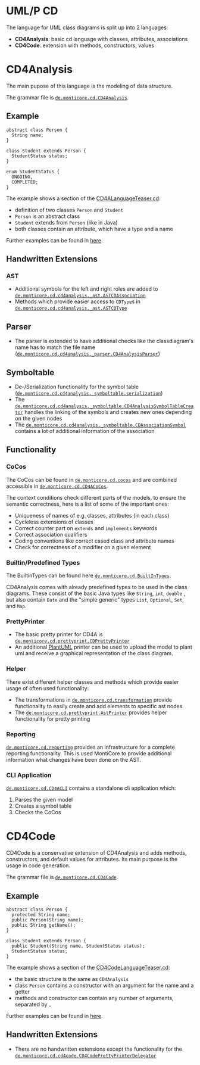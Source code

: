 <!-- (c) https://github.com/MontiCore/monticore -->
# UML/P CD
The language for UML class diagrams is split up into 2 languages:
- **CD4Analysis**: basic cd language with classes, attributes, associations 
- **CD4Code**: extension with methods, constructors, values

# CD4Analysis
The main pupose of this language is the modeling of data structure.

The grammar file is [`de.monticore.cd.CD4Analysis`][CD4AGrammar].

## Example
```
abstract class Person {
  String name;
}

class Student extends Person {
  StudentStatus status;
}

enum StudentStatus {
  ONGOING,
  COMPLETED;
}
```

The example shows a section of the [CD4ALanguageTeaser.cd][LanguageTeaser]:
- definition of two classes `Person` and `Student`
- `Person` is an abstract class
- `Student` extends from `Person` (like in Java)
- both classes contain an attribute, which have a type and a name

Further examples can be found in [here][ExampleModels].

## Handwritten Extensions
### AST
- Additional symbols for the left and right roles are added to
 [`de.monticore.cd.cd4analysis._ast.ASTCDAssociation`][ASTCDAssociation]
- Methods which provide easier access to `CDType`s in 
 [`de.monticore.cd.cd4analysis._ast.ASTCDType`][ASTCDType]
## Parser
- The parser is extended to have additional checks like the classdiagram's name
 has to match the file name
 ([`de.monticore.cd.cd4analysis._parser.CD4AnalysisParser`][CD4AParser])
## Symboltable
- De-/Serialization functionality for the symbol table 
([`de.monticore.cd.cd4analysis._symboltable.serialization`][serialization])
- The [`de.monticore.cd.cd4analysis._symboltable.CD4AnalysisSymbolTableCreator`][CD4ASTC]
 handles the linking of the symbols and creates new ones depending on the given nodes
- The [`de.monticore.cd.cd4analysis._symboltable.CDAssociationSymbol`][CDAssocSymbol]
 contains a lot of additional information of the association

## Functionality
### CoCos
The CoCos can be found in 
 [`de.monticore.cd.cocos`][cocos] and are combined accessible in
 [`de.monticore.cd.CD4ACoCos`][CD4ACoCos].

The context conditions check different parts of the models, to ensure the
 semantic correctness, here is a list of some of the important ones:
- Uniqueness of names of e.g. classes, attributes (in each class)
- Cycleless extensions of classes
- Correct counter part on `extends` and `implements` keywords
- Correct association qualifiers
- Coding conventions like correct cased class and attribute names
- Check for correctness of a modifier on a given element

### Builtin/Predefined Types
The BuiltinTypes can be found here
 [`de.monticore.cd.BuiltInTypes`][BuiltInTypes].
 
CD4Analysis comes with already predefined types to be used in the class
 diagrams. These consist of the basic Java types like `String`, `int`, `double`
 , but also contain `Date` and the "simple generic" types `List`, `Optional`,
  `Set`, and `Map`.

### PrettyPrinter
- The basic pretty printer for CD4A is [`de.monticore.cd.prettyprint.CDPrettyPrinter`][PrettyPrinter]
- An additional [PlantUML](https://plantuml.com/en/class-diagram) printer can
 be used to upload the model to plant uml and receive a graphical representation of the class diagram.

### Helper
There exist different helper classes and methods which provide easier usage of
 often used functionality:
- The transformations in 
[`de.monticore.cd.transformation`][transformation] provide functionality to
 easily create and add elements to specific ast nodes
- The 
[`de.monticore.cd.prettyprint.AstPrinter`][ASTPrinter] provides helper
 functionality for pretty printing

### Reporting
[`de.monticore.cd.reporting`][reporting] provides an infrastructure for a
 complete reporting functionality. This is used MontiCore to provide additional
 information what changes have been done on the AST. 
  
### CLI Application
[`de.monticore.cd.CD4ACLI`][CD4ACLI] contains a standalone cli application
 which:
1. Parses the given model
2. Creates a symbol table
3. Checks the CoCos

# CD4Code
CD4Code is a conservative extension of CD4Analysis and adds methods,
 constructors, and default values for attributes. Its main purpose is the usage
 in code generation.

The grammar file is
 [`de.monticore.cd.CD4Code`][CD4CodeGrammar].
 
## Example
```
abstract class Person {
  protected String name;
  public Person(String name);
  public String getName();
}

class Student extends Person {
  public Student(String name, StudentStatus status);
  StudentStatus status;
}
```

The example shows a section of the [CD4CodeLanguageTeaser.cd][CD4CodeLanguageTeaser]:
- the basic structure is the same as `CD4Analysis`
- class `Person` contains a constructor with an argument for the name and a
  getter
- methods and constructor can contain any number of arguments, separated by
  `,`

Further examples can be found in [here][CD4CodeExampleModels].

## Handwritten Extensions
- There are no handwritten extensions except the functionality for the
 [`de.monticore.cd.cd4code.CD4CodePrettyPrinterDelegator`][CD4CodePrinter]

[CD4AGrammar]: https://git.rwth-aachen.de/monticore/cd4analysis/cd4analysis/blob/develop/src/main/grammars/de/monticore/cd/CD4Analysis.mc4
[LanguageTeaser]: https://git.rwth-aachen.de/monticore/cd4analysis/cd4analysis/-/blob/develop/src/test/resources/de/monticore/umlcd4a/parser/CD4ALanguageTeaser.cd
[ExampleModels]: https://git.rwth-aachen.de/monticore/cd4analysis/cd4analysis/-/tree/develop/src/test/resources/de/monticore/umlcd4a
[ASTCDAssociation]: https://git.rwth-aachen.de/monticore/cd4analysis/cd4analysis/blob/develop/src/main/java/de/monticore/cd/cd4analysis/_ast/ASTCDAssociation.java
[ASTCDType]: https://git.rwth-aachen.de/monticore/cd4analysis/cd4analysis/blob/develop/src/main/java/de/monticore/cd/cd4analysis/_ast/ASTCDType.java
[CD4AParser]: https://git.rwth-aachen.de/monticore/cd4analysis/cd4analysis/blob/develop/src/main/java/de/monticore/cd/cd4analysis/_parser/CD4AnalysisParser.java
[serialization]: https://git.rwth-aachen.de/monticore/cd4analysis/cd4analysis/-/tree/develop/src/main/java/de/monticore/cd/cd4analysis/_symboltable/serialization
[CD4ASTC]: https://git.rwth-aachen.de/monticore/cd4analysis/cd4analysis/blob/develop/src/main/java/de/monticore/cd/cd4analysis/_symboltable/CD4AnalysisSymbolTableCreator.java
[CDAssocSymbol]: https://git.rwth-aachen.de/monticore/cd4analysis/cd4analysis/blob/develop/src/main/java/de/monticore/cd/cd4analysis/_symboltable/CDAssociationSymbol.java
[cocos]: https://git.rwth-aachen.de/monticore/cd4analysis/cd4analysis/-/tree/develop/src/main/java/de/monticore/cd/cocos
[CD4ACoCos]: https://git.rwth-aachen.de/monticore/cd4analysis/cd4analysis/blob/develop/src/main/java/de/monticore/cd/CD4ACoCos.java
[BuiltInTypes]: https://git.rwth-aachen.de/monticore/cd4analysis/cd4analysis/blob/develop/src/main/java/de/monticore/cd/BuiltInTypes.java
[PrettyPrinter]: https://git.rwth-aachen.de/monticore/cd4analysis/cd4analysis/blob/develop/src/main/java/de/monticore/cd/prettyprint/CDPrettyPrinter.java
[transformation]: https://git.rwth-aachen.de/monticore/cd4analysis/cd4analysis/-/tree/develop/src/main/java/de/monticore/cd/transformation
[ASTPrinter]: https://git.rwth-aachen.de/monticore/cd4analysis/cd4analysis/blob/develop/src/main/java/de/monticore/cd/prettyprint/AstPrinter.java
[reporting]: https://git.rwth-aachen.de/monticore/cd4analysis/cd4analysis/-/tree/develop/src/main/java/de/monticore/cd/reporting
[CD4ACLI]: https://git.rwth-aachen.de/monticore/cd4analysis/cd4analysis/blob/develop/src/main/java/de/monticore/cd/CD4ACLI.java
[CD4CodeGrammar]: https://git.rwth-aachen.de/monticore/cd4analysis/cd4analysis/blob/develop/src/main/grammars/de/monticore/cd/CD4Code.mc4
[CD4CodeLanguageTeaser]: https://git.rwth-aachen.de/monticore/cd4analysis/cd4analysis/-/blob/develop/src/test/resources/de/monticore/cd4code/CD4CodeLanguageTeaser.cd
[CD4CodeExampleModels]: https://git.rwth-aachen.de/monticore/cd4analysis/cd4analysis/-/tree/develop/src/test/resources/de/monticore/cd4code
[CD4CodePrinter]: https://git.rwth-aachen.de/monticore/cd4analysis/cd4analysis/blob/develop/src/main/java/de/monticore/cd/cd4code/CD4CodePrettyPrinterDelegator.java
